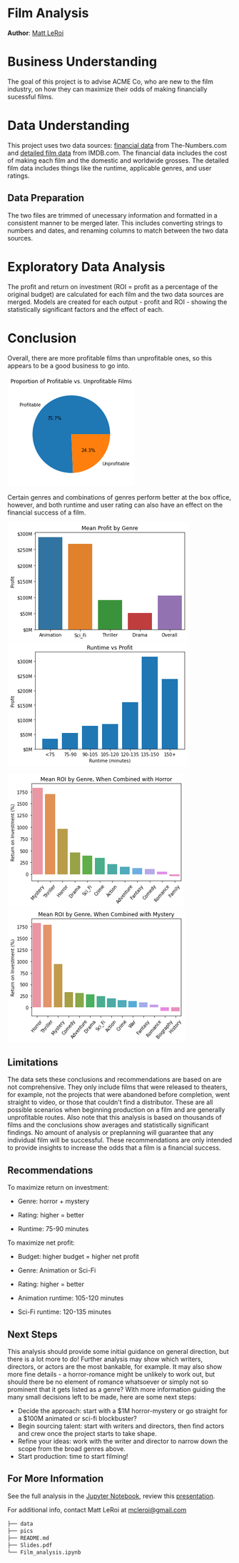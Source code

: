 # Film Analysis

**Author**: [Matt LeRoi](mailto:mcleroi@gmail.com) 

# Business Understanding

The goal of this project is to advise ACME Co, who are new to the film industry, on how they can maximize their odds of making financially sucessful films. 

# Data Understanding

This project uses two data sources: [financial data](./data/tn.movie_budgets.csv.gz) from The-Numbers.com and [detailed film data](./data/im.db) from IMDB.com. The financial data includes the cost of making each film and the domestic and worldwide grosses. The detailed film data includes things like the runtime, applicable genres, and user ratings. 

## Data Preparation

The two files are trimmed of unecessary information and formatted in a consistent manner to be merged later. This includes converting strings to numbers and dates, and renaming columns to match between the two data sources.

# Exploratory Data Analysis

The profit and return on investment (ROI = profit as a percentage of the original budget) are calculated for each film and the two data sources are merged. Models are created for each output - profit and ROI - showing the statistically significant factors and the effect of each. 

# Conclusion

Overall, there are more profitable films than unprofitable ones, so this appears to be a good business to go into. 

![profit_vs_not.png](./pics/profit_vs_not.png)

Certain genres and combinations of genres perform better at the box office, however, and both runtime and user rating can also have an effect on the financial success of a film. 

![profit_vs_genre.png](./pics/profit_vs_genre.png)          ![runtime_vs_profit_all.png](./pics/runtime_vs_profit_small.png)                    

![horror_combos_roi.png](./pics/horror_combos_roi.png)   ![mystery_combos_roi.png.png](./pics/mystery_combos_roi.png)

## Limitations

The data sets these conclusions and recommendations are based on are not comprehensive. They only include films that were released to theaters, for example, not the projects that were abandoned before completion, went straight to video, or those that couldn't find a distributor. These are all possible scenarios when beginning production on a film and are generally unprofitable routes. Also note that this analysis is based on thousands of films and the conclusions show averages and statistically significant findings. No amount of analysis or preplanning will guarantee that any individual film will be successful. These recommendations are only intended to provide insights to increase the odds that a film is a financial success.

## Recommendations

To maximize return on investment:

-  Genre: horror + mystery

-  Rating: higher = better

-  Runtime: 75-90 minutes


To maximize net profit:

-  Budget: higher budget = higher net profit

-  Genre: Animation or Sci-Fi

-  Rating: higher = better

-  Animation runtime: 105-120 minutes

-  Sci-Fi runtime: 120-135 minutes


## Next Steps

This analysis should provide some initial guidance on general direction, but there is a lot more to do! Further analysis may show which writers, directors, or actors are the most bankable, for example. It may also show more fine details - a horror-romance might be unlikely to work out, but should there be no element of romance whatsoever or simply not so prominent that it gets listed as a genre? With more information guiding the many small decisions left to be made, here are some next steps:

- Decide the approach: start with a $1M horror-mystery or go straight for a $100M animated or sci-fi blockbuster?
- Begin sourcing talent: start with writers and directors, then find actors and crew once the project starts to take shape.
- Refine your ideas: work with the writer and director to narrow down the scope from the broad genres above.
- Start production: time to start filming!

## For More Information

See the full analysis in the [Jupyter Notebook](./Film_analysis.ipynb), review this [presentation](./Slides.pdf).

For additional info, contact Matt LeRoi at [mcleroi@gmail.com](mailto:mcleroi@gmail.com)

```
├── data
├── pics
├── README.md
├── Slides.pdf
└── Film_analysis.ipynb
```
